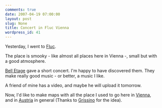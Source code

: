 ```yaml
---
comments: true
date: 2007-04-19 07:00:00
layout: post
slug: None
title: Concert in Fluc Vienna
wordpress_id: 41
---
```


Yesterday, I went to [Fluc](http://www.fluc.at).  

The place is smooky - like almost all places here in Vienna -, small but
with a good atmosphere.




[Bell Etage](http://profile.myspace.com/index.cfm?fuseaction=user.viewprofile&friendID=161416990) gave a short concert. I'm happy to have discovered
them. They make really good music - or better, a music I like.





A friend of mine has a video, and maybe he will upload it tomorrow.





Now, I'd like to make maps with all the place I used to go here in [ Vienna](http://maps.google.com/maps/ms?ie=UTF8&om=1&hl=en&z=11&ll=48.21776,16.393307&spn=0.236991,0.752563&msid=104464474868662172755.0000011209592fd5a1ac6&msa=0), and in [Austria](http://maps.google.com/maps/ms?f=q&q=graz&layer=&ie=UTF8&om=1&hl=en&z=9&ll=47.068858,15.442679&spn=0.969061,3.010254&msid=104464474868662172755.0000011204711f5e64612&msa=0) in general (Thanks to [Grissino](http://grissino.blogspot.com) for the idea). 
